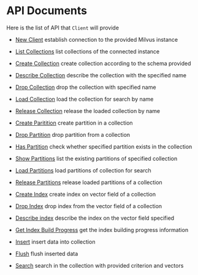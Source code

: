 # API Documents

Here is the list of API that `Client` will provide

- [New Client](new_client.md) establish connection to the provided Milvus instance
- [List Collections](list_collections.md) list collections of the connected instance
- [Create Collection](create_collection.md) create collection according to the schema provided
- [Describe Collection](describe_collection.md) describe the collection with the specified name
- [Drop Collection](drop_collection.md) drop the collection with specified name
- [Load Collection](load_collection.md) load the collection for search by name
- [Release Collection](release_collection.md) release the loaded collection by name

- [Create Paritition](create_partition.md) create partition in a collection
- [Drop Partition](drop_partition.md) drop partition from a collection
- [Has Partition](has_partition.md) check whether specified partition exists in the collection
- [Show Partitions](show_partitions.md) list the existing partitions of specified collection
- [Load Partitions](load_partitions.md) load partitions of collection for search
- [Release Partitions](release_partitions.md) release loaded partitions of a collection

- [Create Index](create_index.md) create index on vector field of a collection
- [Drop Index](drop_index.md) drop index from the vector field of a collection
- [Describe index](describe_index.md) describe the index on the vector field specified
- [Get Index Build Progress](get_index_build_progress.md) get the index building progress information

- [Insert](insert.md) insert data into collection
- [Flush](flush.md) flush inserted data
- [Search](search.md) search in the collection with provided criterion and vectors
